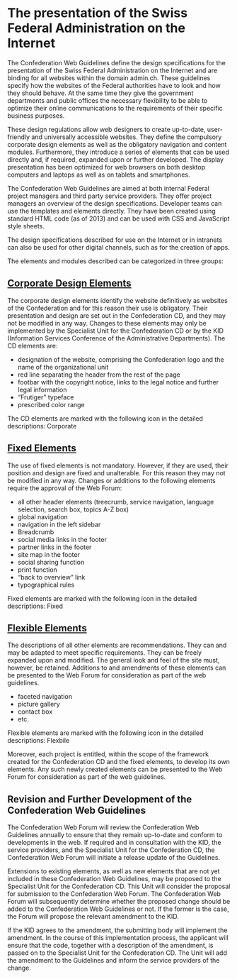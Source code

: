 # The presentation of the Swiss Federal Administration on the Internet

The Confederation Web Guidelines define the design specifications for the presentation of the Swiss Federal Administration on the Internet and are binding for all websites within the domain admin.ch. These guidelines specify how the websites of the Federal authorities have to look and how they should behave. At the same time they give the government departments and public offices the necessary flexibility to be able to optimize their online communications to the requirements of their specific business purposes.

These design regulations allow web designers to create up-to-date, user-friendly and universally accessible websites. They define the compulsory corporate design elements as well as the obligatory navigation and content modules. Furthermore, they introduce a series of elements that can be used directly and, if required, expanded upon or further developed. The display presentation has been optimized for web browsers on both desktop computers and laptops as well as on tablets and smartphones.

The Confederation Web Guidelines are aimed at both internal Federal project managers and third party service providers. They offer project managers an overview of the design specifications. Developer teams can use the templates and elements directly. They have been created using standard HTML code (as of 2013) and can be used with CSS and JavaScript style sheets.

The design specifications described for use on the Internet or in intranets can also be used for other digital channels, such as for the creation of apps.

The elements and modules described can be categorized in three groups:

## [Corporate Design Elements](#corporate)

The corporate design elements identify the website definitively as websites of the Confederation and for this reason their use is obligatory. Their presentation and design are set out in the Confederation CD, and they may not be modified in any way. Changes to these elements may only be implemented by the Specialist Unit for the Confederation CD or by the KID (Information Services Conference of the Administrative Departments). The CD elements are:

  - designation of the website, comprising the Confederation logo and the name of the organizational unit
  - red line separating the header from the rest of the page
  - footbar with the copyright notice, links to the legal notice and further legal information
  - “Frutiger” typeface
  - prescribed color range

The CD elements are marked with the following icon in the detailed descriptions: Corporate

## [Fixed Elements](#fixed)

The use of fixed elements is not mandatory. However, if they are used, their position and design are fixed and unalterable. For this reason they may not be modified in any way. Changes or additions to the following elements require the approval of the Web Forum:

  - all other header elements (treecrumb, service navigation, language selection, search box, topics A-Z box)
  - global navigation
  - navigation in the left sidebar
  - Breadcrumb
  - social media links in the footer
  - partner links in the footer
  - site map in the footer
  - social sharing function
  - print function
  - “back to overview” link
  - typographical rules

Fixed elements are marked with the following icon in the detailed descriptions: Fixed

##  [Flexible Elements](#flexible)

The descriptions of all other elements are recommendations. They can and may be adapted to meet specific requirements. They can be freely expanded upon and modified. The general look and feel of the site must, however, be retained. Additions to and amendments of these elements can be presented to the Web Forum for consideration as part of the web guidelines.

  - faceted navigation
  - picture gallery
  - contact box
  - etc.

Flexible elements are marked with the following icon in the detailed descriptions: Flexbile

Moreover, each project is entitled, within the scope of the framework created for the Confederation CD and the fixed elements, to develop its own elements. Any such newly created elements can be presented to the Web Forum for consideration as part of the web guidelines.


## Revision and Further Development of the Confederation Web Guidelines

The Confederation Web Forum will review the Confederation Web Guidelines annually to ensure that they remain up-to-date and conform to developments in the web. If required and in consultation with the KID, the service providers, and the Specialist Unit for the Confederation CD, the Confederation Web Forum will initiate a release update of the Guidelines.

Extensions to existing elements, as well as new elements that are not yet included in these Confederation Web Guidelines, may be proposed to the Specialist Unit for the Confederation CD. This Unit will consider the proposal for submission to the Confederation Web Forum. The Confederation Web Forum will subsequently determine whether the proposed change should be added to the Confederation Web Guidelines or not. If the former is the case, the Forum will propose the relevant amendment to the KID.

If the KID agrees to the amendment, the submitting body will implement the amendment. In the course of this implementation process, the applicant will ensure that the code, together with a description of the amendment, is passed on to the Specialist Unit for the Confederation CD. The Unit will add the amendment to the Guidelines and inform the service providers of the change.